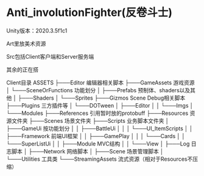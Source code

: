 # Anti_involutionFighter(反卷斗士)
Unity版本：2020.3.5f1c1


Art里放美术资源

Src包括Client客户端和Server服务端

其余的正在搭

Client目录
ASSETS
├───Editor								编辑器相关脚本
├───GameAssets					游戏资源
│   └───SceneOrFunctions		功能划分
│      ├───Prefabs					预制体、shaders以及其他
│      ├───Shaders
│      └───Sprites
├───Gizmos							Scene Debug相关脚本
├───Plugins								三方插件等
│   └───DOTween
│      ├───Editor
│      │   └───Imgs
│      └───Modules
├───References						引用暂时放的protobuff
├───Resources							资源文件夹
├───Scenes								场景文件夹
├───Scripts								业务脚本文件夹
│   ├───GameUi                           按功能划分
│   │   ├───BattleUi
│   │   │   └───UI_ItemScripts
│   │   ├───Framework         	    前端UI框架
│   │   ├───GamePlay
│   │   │   └───Cards
│   │   └───SuperListUi
│   │       ├───Module                    MVC结构
│   │       └───View
│   ├───Log									日志脚本
│   ├───Network							网络脚本
│   ├───Scene								场景管理脚本
│   └───Utilities							工具类
└───StreamingAssets					流式资源（相对于Resources不压缩）

